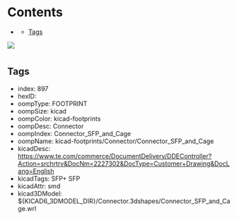 



Contents
========

* [](#)
	* [Tags](#tags)
  
![][im]
# 

## Tags

- index: 897
- hexID: 
- oompType: FOOTPRINT
- oompSize: kicad
- oompColor: kicad-footprints
- oompDesc: Connector
- oompIndex: Connector_SFP_and_Cage
- oompName: kicad-footprints/Connector/Connector_SFP_and_Cage
- kicadDesc: https://www.te.com/commerce/DocumentDelivery/DDEController?Action=srchrtrv&DocNm=2227302&DocType=Customer+Drawing&DocLang=English
- kicadTags: SFP+ SFP
- kicadAttr: smd
- kicad3DModel: ${KICAD6_3DMODEL_DIR}/Connector.3dshapes/Connector_SFP_and_Cage.wrl



[im]: image.png
